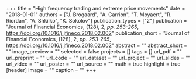 +++
title = "High frequency trading and extreme price movements"
date = "2018-01-01"
authors = ["J. Brogaard", "A. Carrion", "T. Moyaert", "R. Riordan", "A. Shkilko", "K. Sokolov"]
publication_types = ["2"]
publication = "Journal of Financial Economics, (128), 2, _pp. 253-265_, https://doi.org/10.1016/j.jfineco.2018.02.002"
publication_short = "Journal of Financial Economics, (128), 2, _pp. 253-265_, https://doi.org/10.1016/j.jfineco.2018.02.002"
abstract = ""
abstract_short = ""
image_preview = ""
selected = false
projects = []
tags = []
url_pdf = ""
url_preprint = ""
url_code = ""
url_dataset = ""
url_project = ""
url_slides = ""
url_video = ""
url_poster = ""
url_source = ""
math = true
highlight = true
[header]
image = ""
caption = ""
+++

